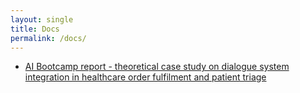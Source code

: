 ```yaml
---
layout: single
title: Docs
permalink: /docs/
---
```


* [AI Bootcamp report - theoretical case study on dialogue system integration in healthcare order fulfilment and patient triage](/assests/ai-bootcamp-report-case-study.pdf)